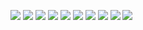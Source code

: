 ![](001_ProjectDescription_DE/001_ProjectDescription_DE_01.png)
![](001_ProjectDescription_DE/001_ProjectDescription_DE_02.png)
![](001_ProjectDescription_DE/001_ProjectDescription_DE_03.png)
![](001_ProjectDescription_DE/001_ProjectDescription_DE_04.png)
![](001_ProjectDescription_DE/001_ProjectDescription_DE_05.png)
![](001_ProjectDescription_DE/001_ProjectDescription_DE_06.png)
![](001_ProjectDescription_DE/001_ProjectDescription_DE_07.png)
![](001_ProjectDescription_DE/001_ProjectDescription_DE_08.png)
![](001_ProjectDescription_DE/001_ProjectDescription_DE_09.png)
![](001_ProjectDescription_DE/001_ProjectDescription_DE_10.png)